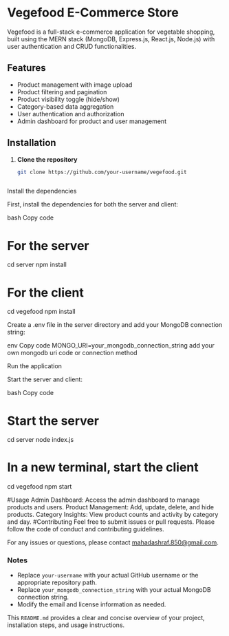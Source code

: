 # Vegefood E-Commerce Store

Vegefood is a full-stack e-commerce application for vegetable shopping, built using the MERN stack (MongoDB, Express.js, React.js, Node.js) with user authentication and CRUD functionalities.

## Features

- Product management with image upload
- Product filtering and pagination
- Product visibility toggle (hide/show)
- Category-based data aggregation
- User authentication and authorization
- Admin dashboard for product and user management

## Installation

1. **Clone the repository**

   ```bash
   git clone https://github.com/your-username/vegefood.git



Install the dependencies

First, install the dependencies for both the server and client:

bash
Copy code
# For the server
cd server
npm install

# For the client
cd vegefood
npm install


Create a .env file in the server directory and add your MongoDB connection string:

env
Copy code
MONGO_URI=your_mongodb_connection_string
add your own mongodb uri code or connection method



Run the application

Start the server and client:

bash
Copy code
# Start the server
cd server
node index.js

# In a new terminal, start the client
cd vegefood
npm start


#Usage
Admin Dashboard: Access the admin dashboard to manage products and users.
Product Management: Add, update, delete, and hide products.
Category Insights: View product counts and activity by category and day.
#Contributing
Feel free to submit issues or pull requests. Please follow the code of conduct and contributing guidelines.


For any issues or questions, please contact mahadashraf.850@gmail.com.



### Notes

- Replace `your-username` with your actual GitHub username or the appropriate repository path.
- Replace `your_mongodb_connection_string` with your actual MongoDB connection string.
- Modify the email and license information as needed.

This `README.md` provides a clear and concise overview of your project, installation steps, and usage instructions.
